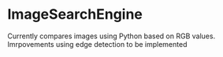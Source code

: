 # ImageSearchEngine
Currently compares images using Python based on RGB values. Imrpovements using edge detection to be implemented
